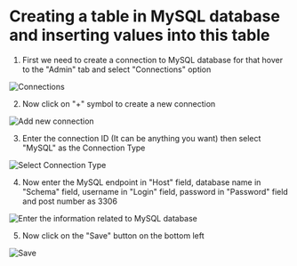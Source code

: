 #   Creating a table in MySQL database and inserting values into this table #

1. First we need to create a connection to MySQL database for that hover to the "Admin" tab and select "Connections" option

![Connections](https://github.com/yosh0555/ariflow_with_mysql_and_snowflake/blob/master/images/connections.png)

2. Now click on "+" symbol to create a new connection

![Add new connection](https://github.com/yosh0555/ariflow_with_mysql_and_snowflake/blob/master/images/add_conn.png)

3. Enter the connection ID (It can be anything you want) then select "MySQL" as the Connection Type

![Select Connection Type](https://github.com/yosh0555/ariflow_with_mysql_and_snowflake/blob/master/images/mysql_opt.png)

4. Now enter the MySQL endpoint in "Host" field, database name in "Schema" field, username in "Login" field, password in "Password" field and post number as 3306

![Enter the information related to MySQL database](https://github.com/yosh0555/ariflow_with_mysql_and_snowflake/blob/master/images/mysql_creds_details.png)

5. Now click on the "Save" button on the bottom left

![Save](https://github.com/yosh0555/ariflow_with_mysql_and_snowflake/blob/master/images/save.png)
